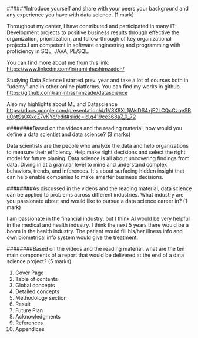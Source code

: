 ######Introduce yourself and share with your peers your background and any experience you have with data science. (1 mark)

Throughout my career, I have contributed and participated in many IT-Development projects to positive business results through effective the organization, prioritization, and follow-through of key organizational projects.I am competent in software engineering and programming with proficiency in SQL, JAVA, PL/SQL.

You can find more about me from this link: https://www.linkedin.com/in/raminhashimzadeh/

Studying Data Science I started prev. year and take a lot of courses both in "udemy" and in other online platforms. You can find my works in github. https://github.com/raminhashimzade/datascience

Also my highlights about ML and Datascience  https://docs.google.com/presentation/d/1V3X8XL1jWsDS4xjE2LCQcCzqeSBu0ptSsOXxeZ7vKYc/edit#slide=id.g419ce368a7_0_72


########Based on the videos and the reading material, how would you define a data scientist and data science? (3 marks)

Data scientists are the people who analyze the data and help organizations to measure their efficiency. Help make right decisions and select the right model for future planing. Data science is all about uncovering findings from data. Diving in at a granular level to mine and understand complex behaviors, trends, and inferences. It's about surfacing hidden insight that can help enable companies to make smarter business decisions.


########As discussed in the videos and the reading material, data science can be applied to problems across different industries. What industry are you passionate about and would like to pursue a data science career in? (1 mark)

I am passionate in the financial industry, but I think AI would be very helpful in the medical and health industry. I think the next 5 years there would be a boom in the health industry. The patient would fill  his/her illness info and own biometrical info system would give the treatment.


########Based on the videos and the reading material, what are the ten main components of a report that would be delivered at the end of a data science project? (5 marks)

1) Cover Page
2) Table of contents
3) Global concepts
4) Detailed concepts
5) Methodology section
6) Result
7) Future Plan
8) Acknowledgments
9) References
10) Appendices
